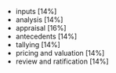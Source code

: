 * inputs [14%]
* analysis [14%]
* appraisal [16%]
* antecedents [14%]
* tallying [14%]
* pricing and valuation [14%]
* review and ratification [14%]
